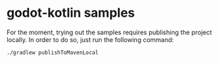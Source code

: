 # godot-kotlin samples
For the moment, trying out the samples requires publishing the project locally. In order to do so,
just run the following command:

```shell script
./gradlew publishToMavenLocal
```